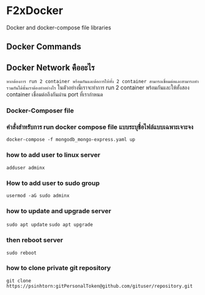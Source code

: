 # F2xDocker
Docker and docker-compose file libraries

## Docker Commands
## Docker Network คืออะไร
`หากต้องการ run 2 container พร้อมกันและต้อการให้ทั้ง 2 container สามารถเชื่อมต่อและสามารถทำรวมกันได้นั้นเราต้องทำอย่างไร`
ในตัวอย่างนี้เราจะทำการ run 2 container พร้อมกันและให้ทั้งสอง container เชื่อมต่อถึงกันผ่าน port ที่เรากำหนด

### Docker-Composer file 

### คำสั่งสำหรับการ run docker compose file แบบระบุชื่อไฟล์แบบเฉพาะเจาะจง
`docker-compose -f mongodb_mongo-express.yaml up`

### how to add user to linux server
`adduser adminx`

### How to add user to sudo group
`usermod -aG sudo adminx`

### how to update and upgrade server
`sudo apt update`
`sudo apt upgrade`
### then reboot server 
`sudo reboot`

### how to clone private git repository
`git clone https://psinhtorn:gitPersonalToken@github.com/gituser/repository.git`



